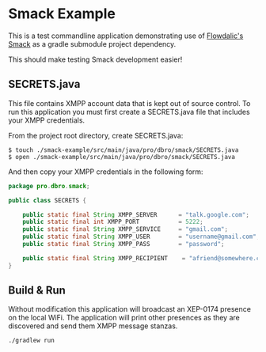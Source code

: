 # Smack Example

This is a test commandline application demonstrating use of [Flowdalic's Smack](https://github.com/Flowdalic/Smack) as a gradle submodule project dependency.

This should make testing Smack development easier!


## SECRETS.java

This file contains XMPP account data that is kept out of source control. To run this application you must first create a SECRETS.java file that includes your XMPP credentials.

From the project root directory, create SECRETS.java:

```
$ touch ./smack-example/src/main/java/pro/dbro/smack/SECRETS.java
$ open ./smack-example/src/main/java/pro/dbro/smack/SECRETS.java
```

And then copy your XMPP credentials in the following form:

```java
package pro.dbro.smack;

public class SECRETS {

    public static final String XMPP_SERVER      = "talk.google.com";
    public static final int XMPP_PORT           = 5222;
    public static final String XMPP_SERVICE     = "gmail.com";
    public static final String XMPP_USER        = "username@gmail.com";
    public static final String XMPP_PASS        = "password";

    public static final String XMPP_RECIPIENT    = "afriend@somewhere.com";
}


```

## Build & Run

Without modification this application will broadcast an XEP-0174 presence on the local WiFi. The application will print other presences as they are discovered and send them XMPP message stanzas. 

```
./gradlew run
```
